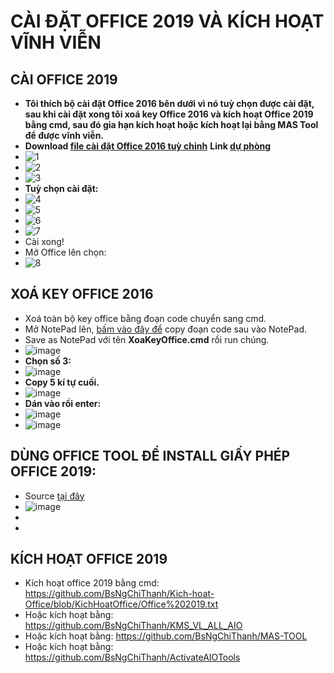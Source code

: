 # CÀI ĐẶT OFFICE 2019 VÀ KÍCH HOẠT VĨNH VIỄN #

## CÀI OFFICE 2019 ##
- **Tôi thích bộ cài đặt Office 2016 bên dưới vì nó tuỳ chọn được cài đặt, sau khi cài đặt xong tôi xoá key Office 2016 và kích hoạt Office 2019 bằng cmd, sau đó gia hạn kích hoạt hoặc kích hoạt lại bằng MAS Tool để được vĩnh viễn.**
- **Download [file cài đặt Office 2016 tuỳ chỉnh](https://bsthanh-my.sharepoint.com/:u:/g/personal/0914678254_bsthanh_onmicrosoft_com/EWngGMh-zXVEnUgIbGMkGzsBIPUe_tBbXxj8-jz-Nk5B0A?e=JOFyCc)** **Link [dự phòng](https://drive.google.com/file/d/114KD84z-tRkp61mycKbH4U8OO98wb5tM/view?usp=sharing)**
- ![1](https://github.com/BsNgChiThanh/Cai-Office2016-va-kich-hoat/assets/82578024/e1ddedf5-a0e8-4a21-9a2d-637918276001)
- ![2](https://github.com/BsNgChiThanh/Cai-Office2016-va-kich-hoat/assets/82578024/9eb104a2-900b-485b-8f42-9d20f31350f6)
- ![3](https://github.com/BsNgChiThanh/Cai-Office2016-va-kich-hoat/assets/82578024/be208d0a-706f-4e94-91a0-c70ccf938cff)
- **Tuỳ chọn cài đặt:**
- ![4](https://github.com/BsNgChiThanh/Cai-Office2016-va-kich-hoat/assets/82578024/95fc5b42-709b-413d-8549-364cf9ceae2e)
- ![5](https://github.com/BsNgChiThanh/Cai-Office2016-va-kich-hoat/assets/82578024/e26260bd-834e-41a5-8200-5428bc49abbc)
- ![6](https://github.com/BsNgChiThanh/Cai-Office2016-va-kich-hoat/assets/82578024/89b484c7-e9a6-491d-b4ab-936725300a43)
- ![7](https://github.com/BsNgChiThanh/Cai-Office2016-va-kich-hoat/assets/82578024/014a4e8f-dbaa-415a-8afb-2fd741a9538b)
- Cài xong!
- Mở Office lên chọn:
- ![8](https://github.com/BsNgChiThanh/Cai-Office2016-va-kich-hoat/assets/82578024/422121ff-21e9-400c-a0d5-c46373d5c000)

## XOÁ KEY OFFICE 2016 ##
- Xoá toàn bộ key office bằng đoạn code chuyển sang cmd.
- Mở NotePad lên, [bấm vào đây để](https://github.com/BsNgChiThanh/Kich-hoat-Office/blob/KichHoatOffice/X%C3%B3a%20key%20Office.txt) copy đoạn code sau vào NotePad.
- Save as NotePad với tên **XoaKeyOffice.cmd** rồi run chúng.
- ![image](https://github.com/BsNgChiThanh/Cai-Office2019-va-kich-hoat/assets/82578024/6d1bbd20-4697-40d9-9fdc-4e4c0e6f0085)
- **Chọn số 3:**
- ![image](https://github.com/BsNgChiThanh/Cai-Office2019-va-kich-hoat/assets/82578024/b58a77fd-8984-4e76-aa54-aed640b6cd69)
- **Copy 5 kí tự cuối.**
- ![image](https://github.com/BsNgChiThanh/Cai-Office2019-va-kich-hoat/assets/82578024/b8835679-be9d-4e36-84b6-fd56b0ee3360)
- **Dán vào rồi enter:**
- ![image](https://github.com/BsNgChiThanh/Cai-Office2019-va-kich-hoat/assets/82578024/ba4bd503-caf2-4c26-84a9-fe8274e45b70)
- ![image](https://github.com/BsNgChiThanh/Cai-Office2019-va-kich-hoat/assets/82578024/4578b8c0-e2a5-4693-934f-65be759f8f02)

## DÙNG OFFICE TOOL ĐỂ INSTALL GIẤY PHÉP OFFICE 2019: ##
- Source [tại đây](https://github.com/BsNgChiThanh/OfficeTool)
- ![image](https://github.com/BsNgChiThanh/Cai-Office2019-va-kich-hoat/assets/82578024/13ee5180-c97c-43f5-9410-9e357c3b1a56)
- 
- 

## KÍCH HOẠT OFFICE 2019 ##
- Kích hoạt office 2019 bằng cmd: https://github.com/BsNgChiThanh/Kich-hoat-Office/blob/KichHoatOffice/Office%202019.txt
- Hoặc kích hoạt bằng: https://github.com/BsNgChiThanh/KMS_VL_ALL_AIO
- Hoặc kích hoạt bằng: https://github.com/BsNgChiThanh/MAS-TOOL
- Hoặc kích hoạt bằng: https://github.com/BsNgChiThanh/ActivateAIOTools
